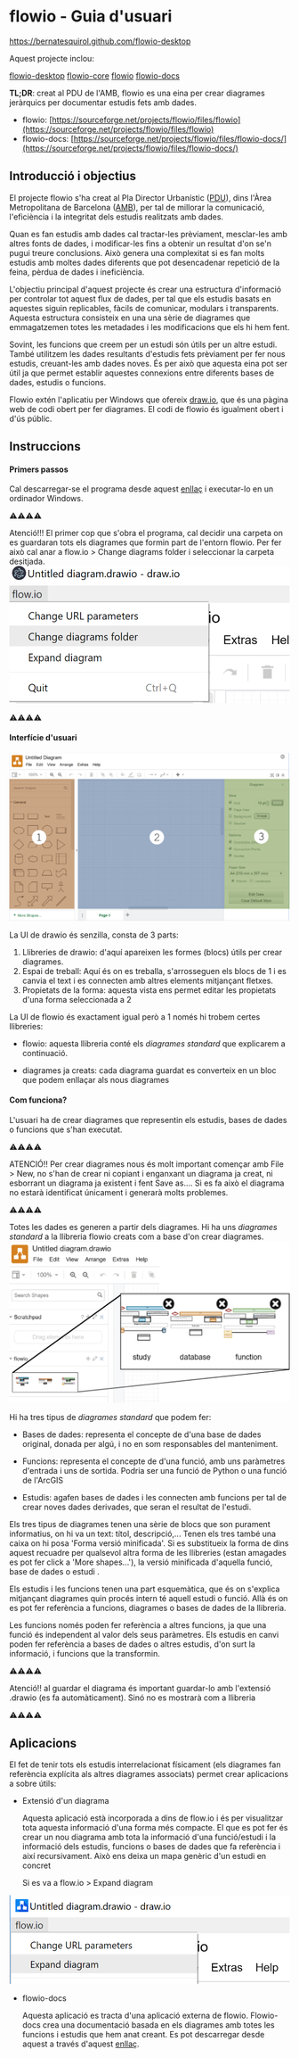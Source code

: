 # flowio - Guia d'usuari

https://bernatesquirol.github.com/flowio-desktop

Aquest projecte inclou:

[flowio-desktop](https://github.com/bernatesquirol/flowio-desktop) [flowio-core](https://github.com/bernatesquirol/flowio-core) [flowio](https://github.com/bernatesquirol/flowio) [flowio-docs](https://github.com/bernatesquirol/flowio-docs/) 

**TL;DR**: creat al PDU de l'AMB, flowio es una eina per crear diagrames jeràrquics per documentar estudis fets amb dades.

- flowio: [https://sourceforge.net/projects/flowio/files/flowio](https://sourceforge.net/projects/flowio/files/flowio)
- flowio-docs: [https://sourceforge.net/projects/flowio/files/flowio-docs/](https://sourceforge.net/projects/flowio/files/flowio-docs/)

## Introducció i objectius

El projecte flowio s'ha creat al Pla Director Urbanístic ([PDU](urbanisme.amb.cat)), dins l'Àrea Metropolitana de Barcelona ([AMB](www.amb.cat)), per tal de millorar la comunicació, l'eficiència i la integritat dels estudis realitzats amb dades.

Quan es fan estudis amb dades cal tractar-les prèviament, mesclar-les amb altres fonts de dades, i modificar-les fins a obtenir un resultat d'on se'n pugui treure conclusions. Això genera una complexitat si es fan molts estudis amb moltes dades diferents que pot desencadenar repetició de la feina, pèrdua de dades i ineficiència.

L'objectiu principal d'aquest projecte és crear una estructura d'informació per controlar tot aquest flux de dades, per tal que els estudis basats en aquestes siguin replicables, fàcils de comunicar, modulars i transparents. Aquesta estructura consisteix en una una sèrie de diagrames que emmagatzemen totes les metadades i les modificacions que els hi hem fent.

Sovint, les funcions que creem per un estudi són útils per un altre estudi. També utilitzem les dades resultants d'estudis fets prèviament per fer nous estudis, creuant-les amb dades noves. És per això que aquesta eina pot ser útil ja que permet establir aquestes connexions entre diferents bases de dades, estudis o funcions.

Flowio extén l'aplicatiu per Windows que ofereix [draw.io](www.draw.io), que és una pàgina web de codi obert per fer diagrames. El codi de flowio és igualment obert i d'ús públic.

## Instruccions

#### Primers passos

Cal descarregar-se el programa desde aquest [enllaç](https://sourceforge.net/projects/flowio/files/flowio/) i executar-lo en un ordinador Windows.

⚠⚠⚠⚠ 

Atenció!!! El primer cop que s'obra el programa, cal decidir una carpeta on es guardaran tots els diagrames que formin part de l'entorn flowio. Per fer això cal anar a flow.io > Change diagrams folder i seleccionar la carpeta desitjada.![url-params](./docs/url-params.png) 

⚠⚠⚠⚠

#### Interfície d'usuari

![Sin título-3](./docs/UI-drawio.png)

La UI de drawio és senzilla, consta de 3 parts:

1. Llibreries de drawio: d'aquí apareixen les formes (blocs) útils per crear diagrames.
2. Espai de treball: Aquí és on es treballa, s'arrosseguen els blocs de 1 i es canvia el text i es connecten amb altres elements mitjançant fletxes.
3. Propietats de la forma: aquesta vista ens permet editar les propietats d'una forma seleccionada a 2

La UI de flowio és exactament igual però a 1 només hi trobem certes llibreries:

- flowio: aquesta llibreria conté els *diagrames standard* que explicarem a continuació.

- diagrames ja creats: cada diagrama guardat es converteix en un bloc que podem enllaçar als nous diagrames

#### Com funciona?

L'usuari ha de crear diagrames que representin els estudis, bases de dades o funcions que s'han executat.

⚠⚠⚠⚠

ATENCIÓ!! Per crear diagrames nous és molt important començar amb File > New, no s'han de crear ni copiant i enganxant un diagrama ja creat, ni esborrant un diagrama ja existent i fent Save as.... Si es fa això el diagrama no estarà identificat únicament i generarà molts problemes.

⚠⚠⚠⚠

Totes les dades es generen a partir dels diagrames. Hi ha uns *diagrames standard* a la llibreria flowio creats com a base d'on crear diagrames.![flowio-lib](./docs/flowio-lib.png)

Hi ha tres tipus de *diagrames standard* que podem fer:

- Bases de dades: representa el concepte de d'una base de dades original, donada per algú, i no en som responsables del manteniment.

- Funcions: representa el concepte de d'una funció, amb uns paràmetres d'entrada i uns de sortida. Podria ser una funció de Python o una funció de l'ArcGIS

- Estudis: agafen bases de dades i les connecten amb funcions per tal de crear noves dades derivades, que seran el resultat de l'estudi.

Els tres tipus de diagrames tenen una sèrie de blocs que son purament informatius, on hi va un text: títol, descripció,... Tenen els tres també una caixa on hi posa 'Forma versió minificada'. Si es substitueix la forma de dins aquest recuadre per qualsevol altra forma de les llibreries (estan amagades es pot fer click a 'More shapes...'), la versió minificada d'aquella funció, base de dades o estudi .

Els estudis i les funcions tenen una part esquemàtica, que és on s'explica mitjançant diagrames quin procés intern té aquell estudi o funció. Allà és on es pot fer referència a funcions, diagrames o bases de dades de la llibreria. 

Les funcions només poden fer referència a altres funcions, ja que una funció és independent al valor dels seus paràmetres. Els estudis en canvi poden fer referència a bases de dades o altres estudis, d'on surt la informació, i funcions que la transformin.

⚠⚠⚠⚠

Atenció!! al guardar el diagrama és important guardar-lo amb l'extensió .drawio (es fa automàticament). Sinó no es mostrarà com a llibreria

⚠⚠⚠⚠

## Aplicacions

El fet de tenir tots els estudis interrelacionat físicament (els diagrames fan referència explícita als altres diagrames associats) permet crear aplicacions a sobre útils:

- Extensió d'un diagrama

  Aquesta aplicació està incorporada a dins de flow.io i és per visualitzar tota aquesta informació d'una forma més compacte. El que es pot fer és crear un nou diagrama amb tota la informació d'una funció/estudi i la informació dels estudis, funcions o bases de dades que fa referència i així recursivament. Això ens deixa un mapa genèric d'un estudi en concret

  Si es va a flow.io > Expand diagram

![expand-diagram](./docs/expand-diagram.png)

- flowio-docs

  Aquesta aplicació es tracta d'una aplicació externa de flowio. Flowio-docs crea una documentació basada en els diagrames amb totes les funcions i estudis que hem anat creant. Es pot descarregar desde aquest a través d'aquest [enllaç](https://sourceforge.net/projects/flowio/files/flowio-docs/).

